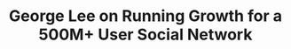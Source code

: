---
layout: blog
publisher: Medium
originalurl: https://medium.com/@tylertate/george-lee-on-running-growth-for-a-500m-user-social-network-db786589c777#.qcgdp4qfe
title: "George Lee on Running Growth for a 500M+ User Social Network"
snippet: "George Lee, former head of growth at Instagram, opened with an anecdote of two business owners he talked to while conducting user research at Instagram. The owners operated a company called Heath Ceramics; it had been running for decades as a wholesale company that sold through resellers until Catherine Bailey and Robin Petravic took over. Shortly thereafter, they realized there was a problem: they had no direct relationship with their customers. Their wholesale model had disintermediated them from their audience. So what did they do about it? They pushed pause on growth, and reset the company as a retailer."
---